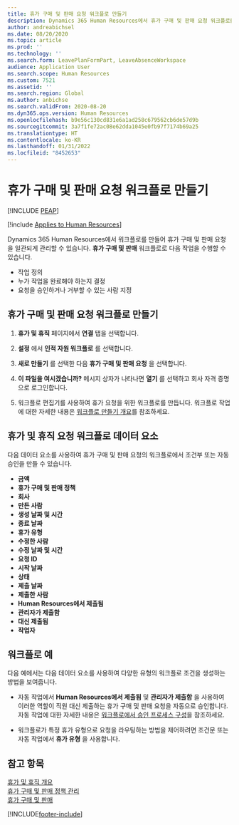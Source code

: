 ```yaml
---
title: 휴가 구매 및 판매 요청 워크플로 만들기
description: Dynamics 365 Human Resources에서 휴가 구매 및 판매 요청 워크플로를 만들어 휴가 요청을 일관되게 구매하고 판매할 수 있습니다.
author: andreabichsel
ms.date: 08/20/2020
ms.topic: article
ms.prod: ''
ms.technology: ''
ms.search.form: LeavePlanFormPart, LeaveAbsenceWorkspace
audience: Application User
ms.search.scope: Human Resources
ms.custom: 7521
ms.assetid: ''
ms.search.region: Global
ms.author: anbichse
ms.search.validFrom: 2020-08-20
ms.dyn365.ops.version: Human Resources
ms.openlocfilehash: b9e56c130cd831e6a1ad258c679562cb6de57d9b
ms.sourcegitcommit: 3a7f1fe72ac08e62dda1045e0fb97f7174b69a25
ms.translationtype: HT
ms.contentlocale: ko-KR
ms.lasthandoff: 01/31/2022
ms.locfileid: "8452653"
---
```

# <a name="create-a-buy-and-sell-leave-request-workflow"></a>휴가 구매 및 판매 요청 워크플로 만들기


[!INCLUDE [PEAP](../includes/peap-2.md)]

[!include [Applies to Human Resources](../includes/applies-to-hr.md)]

Dynamics 365 Human Resources에서 워크플로를 만들어 휴가 구매 및 판매 요청을 일관되게 관리할 수 있습니다. **휴가 구매 및 판매** 워크플로로 다음 작업을 수행할 수 있습니다.

- 작업 정의
- 누가 작업을 완료해야 하는지 결정
- 요청을 승인하거나 거부할 수 있는 사람 지정

## <a name="create-a-buy-and-sell-leave-request-workflow"></a>휴가 구매 및 판매 요청 워크플로 만들기

1. **휴가 및 휴직** 페이지에서 **연결** 탭을 선택합니다.

2. **설정** 에서 **인적 자원 워크플로** 를 선택합니다.

3. **새로 만들기** 를 선택한 다음 **휴가 구매 및 판매 요청** 을 선택합니다. 

4. **이 파일을 여시겠습니까?** 메시지 상자가 나타나면 **열기** 를 선택하고 회사 자격 증명으로 로그인합니다.

5. 워크플로 편집기를 사용하여 휴가 요청을 위한 워크플로를 만듭니다. 워크플로 작업에 대한 자세한 내용은 [워크플로 만들기 개요](../fin-ops-core/fin-ops/organization-administration/create-workflow.md?toc=%2fdynamics365%2fcommerce%2ftoc.json.)를 참조하세요.

## <a name="leave-and-absence-request-workflow-data-elements"></a>휴가 및 휴직 요청 워크플로 데이터 요소

다음 데이터 요소를 사용하여 휴가 구매 및 판매 요청의 워크플로에서 조건부 또는 자동 승인을 만들 수 있습니다.

- **금액**
- **휴가 구매 및 판매 정책**
- **회사**
- **만든 사람**
- **생성 날짜 및 시간**
- **종료 날짜**
- **휴가 유형**
- **수정한 사람**
- **수정 날짜 및 시간**
- **요청 ID**
- **시작 날짜**
- **상태** 
- **제출 날짜**
- **제출한 사람**
- **Human Resources에서 제출됨**
- **관리자가 제출함**
- **대신 제출됨**
- **작업자**

## <a name="workflow-examples"></a>워크플로 예

다음 예에서는 다음 데이터 요소를 사용하여 다양한 유형의 워크플로 조건을 생성하는 방법을 보여줍니다.

- 자동 작업에서 **Human Resources에서 제출됨** 및 **관리자가 제출함** 을 사용하여 이러한 역할이 직원 대신 제출하는 휴가 구매 및 판매 요청을 자동으로 승인합니다. 자동 작업에 대한 자세한 내용은 [워크플로에서 승인 프로세스 구성](../fin-ops-core/fin-ops/organization-administration/configure-approval-process-workflow.md)을 참조하세요.

- 워크플로가 특정 휴가 유형으로 요청을 라우팅하는 방법을 제어하려면 조건문 또는 자동 작업에서 **휴가 유형** 을 사용합니다.

## <a name="see-also"></a>참고 항목

[휴가 및 휴직 개요](hr-leave-and-absence-overview.md)<br>
[휴가 구매 및 판매 정책 관리](hr-leave-and-absence-manage-buy-and-sell-leave-policies.md)<br>
[휴가 구매 및 판매](hr-employee-self-service-buy-sell-leave.md)



[!INCLUDE[footer-include](../includes/footer-banner.md)]
